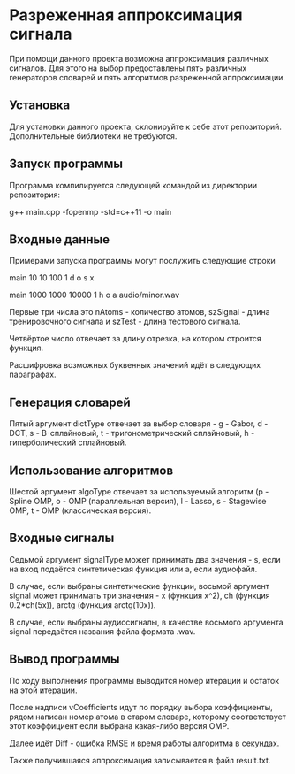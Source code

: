 # Разреженная аппроксимация сигнала
При помощи данного проекта возможна аппроксимация различных сигналов. Для этого на выбор предоставлены пять различных генераторов словарей и пять алгоритмов разреженной аппроксимации.

## Установка
Для установки данного проекта, склонируйте к себе этот репозиторий. Дополнительные библиотеки не требуются.

## Запуск программы
Программа компилируется следующей командой из директории репозитория:

g++ main.cpp -fopenmp -std=c++11 -o main

## Входные данные
Примерами запуска программы могут послужить следующие строки

main 10 10 100 1 d o s x

main 1000 1000 10000 1 h o a audio/minor.wav

Первые три числа это nAtoms - количество атомов, szSignal - длина тренировочного сигнала и szTest - длина тестового сигнала.

Четвёртое число отвечает за длину отрезка, на котором строится функция.

Расшифровка возможных буквенных значений идёт в следующих параграфах.

## Генерация словарей
Пятый аргумент dictType отвечает за выбор словаря - g - Gabor, d - DCT, s - B-сплайновый, t - тригонометрический сплайновый, h - гиперболический сплайновый.

## Использование алгоритмов
Шестой аргумент algoType отвечает за используемый алгоритм (p - Spline OMP, o - OMP (параллельная версия), l - Lasso, s - Stagewise OMP, t - OMP (классическая версия).

## Входные сигналы
Седьмой аргумент signalType может принимать два значения - s, если на вход подаётся синтетическая функция или a, если аудиофайл.

В случае, если выбраны синтетические функции, восьмой аргумент signal может принимать три значения - x (функция x^2), ch (функция 0.2*ch(5x)), arctg (функция arctg(10x)).

В случае, если выбраны аудиосигналы, в качестве восьмого аргумента signal передаётся названия файла формата .wav.

## Вывод программы
По ходу выполнения программы выводится номер итерации и остаток на этой итерации.

После надписи vCoefficients идут по порядку выбора коэффициенты, рядом написан номер атома в старом словаре, которому соответствует этот коэффициент если выбрана какая-либо версия OMP.

Далее идёт Diff - ошибка RMSE и время работы алгоритма в секундах.

Также получившаяся аппроксимация записывается в файл result.txt.